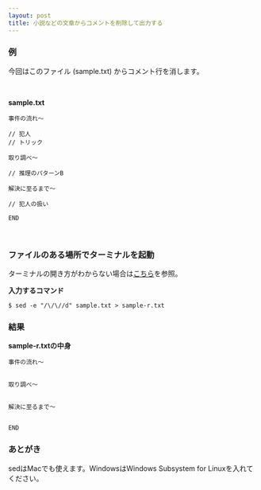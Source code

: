 ```yaml
---
layout: post
title: 小説などの文章からコメントを削除して出力する
---
```


### 例

今回はこのファイル (sample.txt) からコメント行を消します。

<br>

**sample.txt**

    事件の流れ〜
    
    // 犯人
    // トリック
    
    取り調べ〜
    
    // 推理のパターンB
    
    解決に至るまで〜
    
    // 犯人の扱い
    
    END

<br>

### ファイルのある場所でターミナルを起動

ターミナルの開き方がわからない場合は[こちら](https://book.mynavi.jp/macfan/detail_summary/id%3D41833)を参照。

**入力するコマンド**

    $ sed -e "/\/\//d" sample.txt > sample-r.txt

### 結果

**sample-r.txtの中身**

    事件の流れ〜
    
    
    取り調べ〜
    
    
    解決に至るまで〜
    
    
    END

### あとがき

sedはMacでも使えます。WindowsはWindows Subsystem for Linuxを入れてください。
